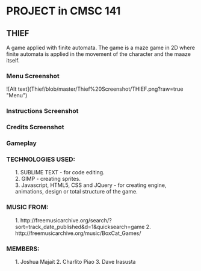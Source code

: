 <div>
	<h1>PROJECT in CMSC 141</h1>
	<h2>THIEF</h2>
	<p>A game applied with finite automata. The game is a maze game in 2D where finite automata is applied in the movement 		of the character and the maaze itself.</p>
</div>

<h3>Menu Screenshot</h3>
![Alt text](Thief/blob/master/Thief%20Screenshot/THIEF.png?raw=true "Menu")
<h3>Instructions Screenshot</h3>

<h3>Credits Screenshot</h3>

<h3>Gameplay</h3>


<h3>TECHNOLOGIES USED:</h3>
<ul>
	1. SUBLIME TEXT - for code editing.<br>
	2. GIMP -  creating sprites.<br>
	3. Javascript, HTML5, CSS and JQuery - for creating engine, animations, design or total structure of the game. <br>
</ul>

<h3>MUSIC FROM:</h3>
<ul>
	1. http://freemusicarchive.org/search/?sort=track_date_published&d=1&quicksearch=game
	2. http://freemusicarchive.org/music/BoxCat_Games/
</ul>
<h3>MEMBERS:</h3>
<ul>
	1. Joshua Majait
	2. Charlito Piao
	3. Dave Irasusta
</ul>
